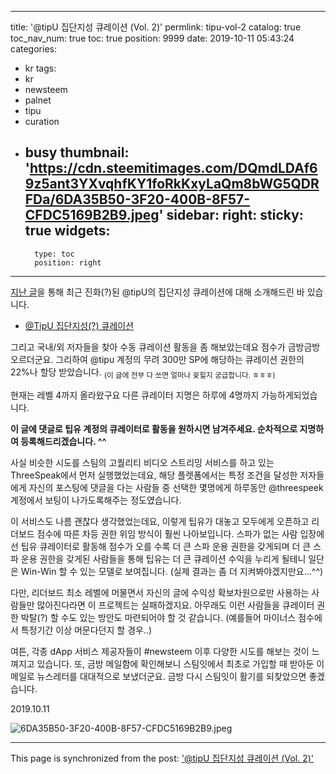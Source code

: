 
---
title: '@tipU 집단지성 큐레이션 (Vol. 2)'
permlink: tipu-vol-2
catalog: true
toc_nav_num: true
toc: true
position: 9999
date: 2019-10-11 05:43:24
categories:
- kr
tags:
- kr
- newsteem
- palnet
- tipu
- curation
- busy
thumbnail: 'https://cdn.steemitimages.com/DQmdLDAf69z5ant3YXvqhfKY1foRkKxyLaQm8bWG5QDRFDa/6DA35B50-3F20-400B-8F57-CFDC5169B2B9.jpeg'
sidebar:
    right:
        sticky: true
widgets:
    -
        type: toc
        position: right
---


[지난 글](https://steemit.com/kr/@jaydih/tipu-jibdanjiseong-kyureisyeon)을 통해 최근 진화(?)된 @tipU의 집단지성 큐레이션에 대해 소개해드린 바 있습니다. 


* [@TipU 집단지성(?) 큐레이션](https://steemit.com/kr/@jaydih/tipu-jibdanjiseong-kyureisyeon)


그리고 국내/외 저자들을 찾아 수동 큐레이션 활동을 좀 해보았는데요 점수가 금방금방 오르더군요. 그리하여 @tipu 계정의 무려 300만 SP에 해당하는 큐레이션 권한의 22%나 할당 받았습니다. <sub>(이 글에 전부 다 쏘면 얼마나 꽂힐지 궁급합니다. ㅎㅎㅎ)</sub> 

현재는 레벨 4까지 올라왔구요 다른 큐레이터 지명은 하루에 4명까지 가능하게되었습니다. 

<b>이 글에 댓글로 팁유 계정의 큐레이터로 활동을 원하시면 남겨주세요. 순차적으로 지명하여 등록해드리겠습니다. ^^</b>

사실 비슷한 시도를 스팀의 고퀄리티 비디오 스트리밍 서비스를 하고 있는 ThreeSpeak에서 먼저 실행했었는데요, 해당 플렛폼에서는 특정 조건을 달성한 저자들에게 자신의 포스팅에 댓글을 다는 사람들 중 선택한 몇명에게 하루동안 @threespeek 계정에서 보팅이 나가도록해주는 정도였습니다.

이 서비스도 나름 괜찮다 생각했었는데요, 이렇게 팁유가 대놓고 모두에게 오픈하고 리더보드 점수에 따른 차등 권한 위임 방식이 훨씬 나아보입니다. 스파가 없는 사람 입장에선 팁유 큐레이터로 활동해 점수가 오를 수록 더 큰 스파 운용 권한을 갖게되며 더 큰 스파 운용 권한을 갖게된 사람들을 통해 팁유는 더 큰 큐레이션 수익을 누리게 될테니 일단은 Win-Win 할 수 있는 모델로 보여집니다. (실제 결과는 좀 더 지켜봐야겠지만요...^^)

다만, 리더보드 최소 레벨에 머물면서 자신의 글에 수익성 확보차원으로만 사용하는 사람들만 많아진다라면 이 프로젝트는 실패하겠지요. 아무래도 이런 사람들을 큐레이터 권한 박탈(?) 할 수도 있는 방안도 마련되어야 할 것 같습니다. (예를들어 마이너스 점수에서 특정기간 이상 머문다던지 할 경우..)

여튼, 각종 dApp 서비스 제공자들이 #newsteem 이후 다양한 시도를 해보는 것이 느껴지고 있습니다. 또, 금방 메일함에 확인해보니 스팀잇에서 최초로 가입할 때 받아둔 이메일로 뉴스레터를 대대적으로 보냈더군요. 금방 다시 스팀잇이 활기를 되찾았으면 좋겠습니다. 

2019.10.11


![6DA35B50-3F20-400B-8F57-CFDC5169B2B9.jpeg](https://cdn.steemitimages.com/DQmdLDAf69z5ant3YXvqhfKY1foRkKxyLaQm8bWG5QDRFDa/6DA35B50-3F20-400B-8F57-CFDC5169B2B9.jpeg)

- - -

This page is synchronized from the post: ['@tipU 집단지성 큐레이션 (Vol. 2)'](https://steemit.com/@jaydih/tipu-vol-2)
